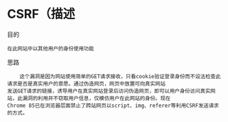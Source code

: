 # CSRF（描述

目的
```text
在此网站中以其他用户的身份使用功能
```

思路
```text
    这个漏洞是因为网站使用简单的GET请求接收，只看cookie验证登录身份而不设法检查此请求是否是真实用户的意愿。通过伪造网页，网页中放置可向真实网站
发送GET请求的链接，诱导用户在真实网站登录后访问伪造网页，即可以用户身份访问真实网站，此漏洞的利用并不窃取用户信息，仅模仿用户在此网站的身份。现在
Chrome 85已在浏览器层面禁止了跨站网页以script、img、referer等利用CSRF发送请求的方式。
```
